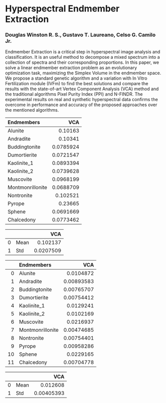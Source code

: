 # Hyperspectral Endmember Extraction

### Douglas Winston R. S., Gustavo T. Laureano, Celso G. Camilo Jr.

Endmember Extraction is a critical step in hyperspectral image analysis and classification. It is an useful method to decompose a mixed spectrum into a collection of spectra and their corresponding proportions. In this paper, we solve a linear endmember extraction problem as an evolutionary optimization task, maximizing the Simplex Volume in the endmember space. We propose a standard genetic algorithm and a variation with In Vitro Fertilization module (IVFm) to find the best solutions and compare the results with the state-of-art Vertex Component Analysis (VCA) method and the traditional algorithms Pixel Purity Index (PPI) and N-FINDR. The experimental results on real and synthetic hyperspectral data confirms the overcome in performance and accuracy of the proposed approaches over the mentioned algorithms.

| Endmembers       |       VCA |
|:-----------------|----------:|
| Alunite          | 0.10163   |
| Andradite        | 0.10341   |
| Buddingtonite    | 0.0785924 |
| Dumortierite     | 0.0721547 |
| Kaolinite_1      | 0.0893394 |
| Kaolinite_2      | 0.0739628 |
| Muscovite        | 0.0968199 |
| Montmonrillonite | 0.0688709 |
| Nontronite       | 0.102521  |
| Pyrope           | 0.23665   |
| Sphene           | 0.0691669 |
| Chalcedony       | 0.0773462 |

|    |      |       VCA |
|---:|:-----|----------:|
|  0 | Mean | 0.102137  |
|  1 | Std  | 0.0207509 |

|    | Endmembers       |        VCA |
|---:|:-----------------|-----------:|
|  0 | Alunite          | 0.0104872  |
|  1 | Andradite        | 0.00893583 |
|  2 | Buddingtonite    | 0.00765707 |
|  3 | Dumortierite     | 0.00754412 |
|  4 | Kaolinite_1      | 0.0129241  |
|  5 | Kaolinite_2      | 0.0102169  |
|  6 | Muscovite        | 0.0216937  |
|  7 | Montmonrillonite | 0.00474685 |
|  8 | Nontronite       | 0.00754401 |
|  9 | Pyrope           | 0.00958286 |
| 10 | Sphene           | 0.0229165  |
| 11 | Chalcedony       | 0.00704778 |

|    |      |        VCA |
|---:|:-----|-----------:|
|  0 | Mean | 0.012608   |
|  1 | Std  | 0.00405393 |

